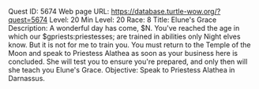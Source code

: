 Quest ID: 5674
Web page URL: https://database.turtle-wow.org/?quest=5674
Level: 20
Min Level: 20
Race: 8
Title: Elune's Grace
Description: A wonderful day has come, $N. You've reached the age in which our $gpriests:priestesses; are trained in abilities only Night elves know. But it is not for me to train you. You must return to the Temple of the Moon and speak to Priestess Alathea as soon as your business here is concluded. She will test you to ensure you're prepared, and only then will she teach you Elune's Grace.
Objective: Speak to Priestess Alathea in Darnassus.
